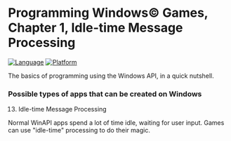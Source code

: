 # Programming Windows© Games, Chapter 1, Idle-time Message Processing
[![Language](https://img.shields.io/badge/Language%20-C++-blue.svg)](https://github.com/GeorgePimpleton/Win32-games/)
[![Platform](https://img.shields.io/badge/Platform%20-Win32-blue.svg)](https://github.com/GeorgePimpleton/Win32-games/)

The basics of programming using the Windows API, in a quick nutshell.  

### Possible types of apps that can be created on Windows
13. Idle-time Message Processing

Normal WinAPI apps spend a lot of time idle, waiting for user input.  Games can use "idle-time" processing to do their magic.
